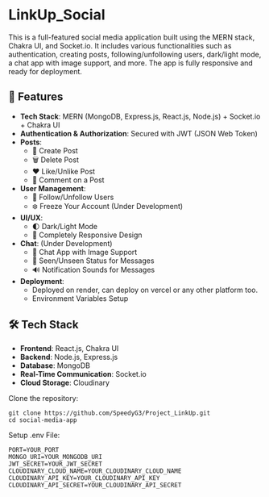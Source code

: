 # LinkUp_Social

This is a full-featured social media application built using the MERN stack, Chakra UI, and Socket.io. It includes various functionalities such as authentication, creating posts, following/unfollowing users, dark/light mode, a chat app with image support, and more. The app is fully responsive and ready for deployment.

## 🌟 Features

- **Tech Stack**: MERN (MongoDB, Express.js, React.js, Node.js) + Socket.io + Chakra UI
- **Authentication & Authorization**: Secured with JWT (JSON Web Token)
- **Posts**:
  - 📝 Create Post
  - 🗑️ Delete Post
  - ❤️ Like/Unlike Post
  - 💬 Comment on a Post
- **User Management**:
  - 👥 Follow/Unfollow Users
  - ❄️ Freeze Your Account (Under Development)
- **UI/UX**:
  - 🌓 Dark/Light Mode
  - 📱 Completely Responsive Design
- **Chat**: (Under Development)
  - 💬 Chat App with Image Support
  - 👀 Seen/Unseen Status for Messages
  - 🔊 Notification Sounds for Messages
- **Deployment**: 
  - Deployed on render, can deploy on vercel or any other platform too.
  - Environment Variables Setup

## 🛠 Tech Stack

- **Frontend**: React.js, Chakra UI
- **Backend**: Node.js, Express.js
- **Database**: MongoDB
- **Real-Time Communication**: Socket.io
- **Cloud Storage**: Cloudinary

Clone the repository:
   ```
   git clone https://github.com/SpeedyG3/Project_LinkUp.git
   cd social-media-app
```

Setup .env File:
```
PORT=YOUR_PORT
MONGO_URI=YOUR_MONGODB_URI
JWT_SECRET=YOUR_JWT_SECRET
CLOUDINARY_CLOUD_NAME=YOUR_CLOUDINARY_CLOUD_NAME
CLOUDINARY_API_KEY=YOUR_CLOUDINARY_API_KEY
CLOUDINARY_API_SECRET=YOUR_CLOUDINARY_API_SECRET
```
